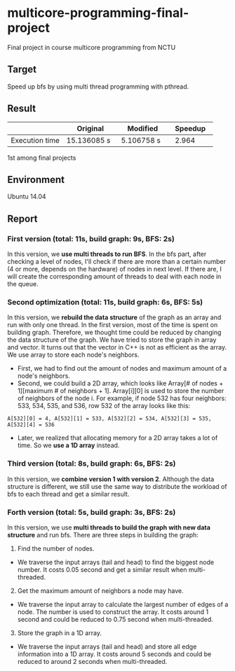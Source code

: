# multicore-programming-final-project
Final project in course multicore programming from NCTU

## Target
Speed up bfs by using multi thread programming with pthread.

## Result
|                |   Original    |   Modified    |    Speedup    | 
| -------------  | ------------- | ------------- | ------------- |
| Execution time | 15.136085 s   |  5.106758 s   |     2.964     |

1st among final projects

## Environment
Ubuntu 14.04

## Report
### First version (total: 11s, build graph: 9s, BFS: 2s)
In this version, we **use multi threads to run BFS**. In the bfs part, after checking a level of nodes, I'll check if there are more than a certain number (4 or more, depends on the hardware) of nodes in next level. If there are, I will create the corresponding amount of threads to deal with each node in the queue. 

### Second optimization (total: 11s, build graph: 6s, BFS: 5s)
In this version, we **rebuild the data structure** of the graph as an array and run with only one thread. In the first version, most of the time is spent on building graph. Therefore, we thought time could be reduced by changing the data structure of the graph. We have tried to store the graph in array and vector. It turns out that the vector in C++ is not as efficient as the array. 
We use array to store each node's neighbors. 
- First, we had to find out the amount of nodes and maximum amount of a node's neighbors. 
- Second, we could build a 2D array, which looks like Array[# of nodes + 1][maximum # of neighbors + 1]. Array[i][0] is used to store the number of neighbors of the node i. For example, if node 532 has four neighbors: 533, 534, 535, and 536, row 532 of the array looks like this: 
```
A[532][0] = 4, A[532][1] = 533, A[532][2] = 534, A[532][3] = 535, A[532][4] = 536
```
- Later, we realized that allocating memory for a 2D array takes a lot of time. So we **use a 1D array** instead.

### Third version (total: 8s, build graph: 6s, BFS: 2s)
In this version, we **combine version 1 with version 2**. Although the data structure is different, we still use the same way to distribute the workload of bfs to each thread and get a similar result. 

### Forth version (total: 5s, build graph: 3s, BFS: 2s)
In this version, we use **multi threads to build the graph with new data structure** and run bfs. 
There are three steps in building the graph: 
1.	Find the number of nodes. 
- We traverse the input arrays (tail and head) to find the biggest node number. It costs 0.05 second and get a similar result when multi-threaded.
2.	Get the maximum amount of neighbors a node may have. 
- We traverse the input array to calculate the largest number of edges of a node. The number is used to construct the array. It costs around 1 second and could be reduced to 0.75 second when multi-threaded.
3.	Store the graph in a 1D array. 
- We traverse the input arrays (tail and head) and store all edge information into a 1D array. It costs around 5 seconds and could be reduced to around 2 seconds when multi-threaded.
